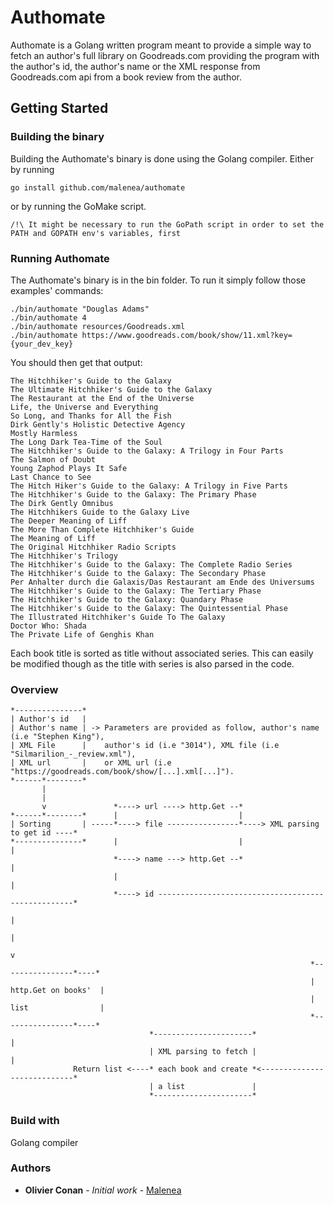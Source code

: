 # Authomate

Authomate is a Golang written program meant to provide a simple way to fetch an author's full library on Goodreads.com providing the program with the author's id, the author's name or the XML response from Goodreads.com api from a book review from the author.

## Getting Started

### Building the binary

Building the Authomate's binary is done using the Golang compiler. Either by running

```
go install github.com/malenea/authomate
```

or by running the GoMake script.

```
/!\ It might be necessary to run the GoPath script in order to set the PATH and GOPATH env's variables, first
```

### Running Authomate

The Authomate's binary is in the bin folder.
To run it simply follow those examples' commands:

```
./bin/authomate "Douglas Adams"
./bin/authomate 4
./bin/authomate resources/Goodreads.xml
./bin/authomate https://www.goodreads.com/book/show/11.xml?key={your_dev_key}
```

You should then get that output:

```
The Hitchhiker's Guide to the Galaxy
The Ultimate Hitchhiker's Guide to the Galaxy
The Restaurant at the End of the Universe
Life, the Universe and Everything
So Long, and Thanks for All the Fish
Dirk Gently's Holistic Detective Agency
Mostly Harmless
The Long Dark Tea-Time of the Soul
The Hitchhiker's Guide to the Galaxy: A Trilogy in Four Parts
The Salmon of Doubt
Young Zaphod Plays It Safe
Last Chance to See
The Hitch Hiker's Guide to the Galaxy: A Trilogy in Five Parts
The Hitchhiker's Guide to the Galaxy: The Primary Phase
The Dirk Gently Omnibus
The Hitchhikers Guide to the Galaxy Live
The Deeper Meaning of Liff
The More Than Complete Hitchhiker's Guide
The Meaning of Liff
The Original Hitchhiker Radio Scripts
The Hitchhiker's Trilogy
The Hitchhiker's Guide to the Galaxy: The Complete Radio Series
The Hitchhiker's Guide to the Galaxy: The Secondary Phase
Per Anhalter durch die Galaxis/Das Restaurant am Ende des Universums
The Hitchhiker's Guide to the Galaxy: The Tertiary Phase
The Hitchhiker's Guide to the Galaxy: Quandary Phase
The Hitchhiker's Guide to the Galaxy: The Quintessential Phase
The Illustrated Hitchhiker's Guide To The Galaxy
Doctor Who: Shada
The Private Life of Genghis Khan
```

Each book title is sorted as title without associated series. This can easily be modified though as the title with series is also parsed in the code.

### Overview

```
*---------------*
| Author's id   |
| Author's name | -> Parameters are provided as follow, author's name (i.e "Stephen King"),
| XML File      |    author's id (i.e "3014"), XML file (i.e "Silmarilion_-_review.xml"),
| XML url       |    or XML url (i.e "https://goodreads.com/book/show/[...].xml[...]").
*------*--------*
       |
       |
       v               *----> url ----> http.Get --*
*------*--------*      |                           |
| Sorting       | -----*----> file ----------------*----> XML parsing to get id ----* 
*---------------*      |                           |                                |
                       *----> name ---> http.Get --*                                |
                       |                                                            |
                       *----> id ---------------------------------------------------*
                                                                                    |
                                                                                    |
                                                                                    v
                                                                   *----------------*----*
                                                                   | http.Get on books'  |
                                                                   | list                |
                                                                   *----------------*----*
                               *----------------------*                             |
                               | XML parsing to fetch |                             |
              Return list <----* each book and create *<----------------------------*
                               | a list               |
                               *----------------------*
```

### Build with

Golang compiler

### Authors

* **Olivier Conan** - *Initial work* - [Malenea](https://github.com/Malenea)